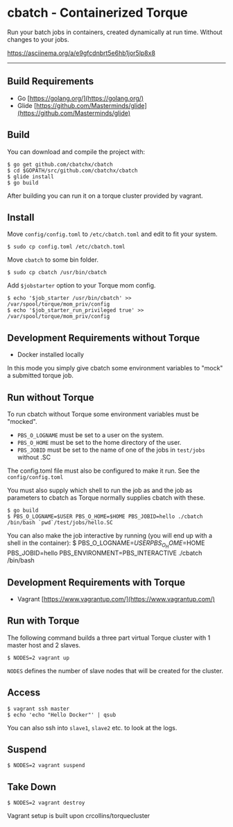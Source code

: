 cbatch - Containerized Torque
================
Run your batch jobs in containers, created dynamically at run time. Without changes to your jobs.

https://asciinema.org/a/e9gfcdnbrt5e6hb1jor5lp8x8
________________________________________________________________________________
Build Requirements
----------------------

- Go [https://golang.org/](https://golang.org/)
- Glide [https://github.com/Masterminds/glide](https://github.com/Masterminds/glide)

Build
------
You can download and compile the project with:

	$ go get github.com/cbatchx/cbatch
	$ cd $GOPATH/src/github.com/cbatchx/cbatch
    $ glide install
	$ go build

After building you can run it on a torque cluster provided by vagrant.

Install
-------
Move `config/config.toml` to `/etc/cbatch.toml` and edit to fit your system.

    $ sudo cp config.toml /etc/cbatch.toml

Move `cbatch` to some bin folder.

    $ sudo cp cbatch /usr/bin/cbatch

Add `$jobstarter` option to your Torque mom config.

    $ echo '$job_starter /usr/bin/cbatch' >> /var/spool/torque/mom_priv/config
    $ echo '$job_starter_run_privileged true' >> /var/spool/torque/mom_priv/config

Development Requirements without Torque
--------------------------
- Docker installed locally

In this mode you simply give cbatch some environment variables to "mock" a submitted torque job.


Run without Torque
------------------

To run cbatch without Torque some environment variables must be "mocked". 

* `PBS_O_LOGNAME` must be set to a user on the system.
* `PBS_O_HOME` must be set to the home directory of the user.
* `PBS_JOBID` must be set to the name of one of the jobs in `test/jobs` without .SC

The config.toml file must also be configured to make it run. See the `config/config.toml`
	
You must also supply which shell to run the job as and the job as parameters to cbatch as Torque normally supplies cbatch with these.
	
	$ go build
	$ PBS_O_LOGNAME=$USER PBS_O_HOME=$HOME PBS_JOBID=hello ./cbatch /bin/bash `pwd`/test/jobs/hello.SC


You can also make the job interactive by running (you will end up with a shell in the container): 
	$ PBS_O_LOGNAME=$USER PBS_O_HOME=$HOME PBS_JOBID=hello PBS_ENVIRONMENT=PBS_INTERACTIVE ./cbatch /bin/bash


Development Requirements with Torque
-------------------------
- Vagrant [https://www.vagrantup.com/](https://www.vagrantup.com/)

Run with Torque
-----
The following command builds a three part virtual Torque cluster with 1 master host and 2 slaves.

	$ NODES=2 vagrant up

`NODES` defines the number of slave nodes that will be created for the cluster.

Access
------
	$ vagrant ssh master
	$ echo 'echo "Hello Docker"' | qsub

You can also ssh into `slave1`, `slave2` etc. to look at the logs.  


Suspend
-------
	$ NODES=2 vagrant suspend

Take Down
---------
	$ NODES=2 vagrant destroy


Vagrant setup is built upon crcollins/torquecluster
